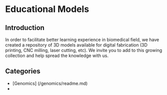 # Educational Models
## Introduction
In order to facilitate better learning experience in biomedical field, we have created a repository of 3D models available for digital fabrication (3D printing, CNC milling, laser cutting, etc). We invite you to add to this growing collection and help spread the knowledge with us.
## Categories
* [Genomics] (/genomics/readme.md)
* 
